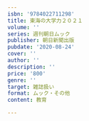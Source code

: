 ```yaml
---
isbn: '9784022711298'
title: 東海の大学力２０２１
volume: ''
series: 週刊朝日ムック
publisher: 朝日新聞出版
pubdate: '2020-08-24'
cover: ''
author: ''
description: ''
price: '800'
genre: ''
target: 雑誌扱い
format: ムック・その他
content: 教育

---
```

